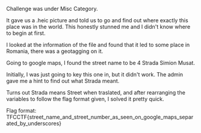 Challenge was under Misc Category.

It gave us a .heic picture and told us to go and find out where exactly this place was in the world. This honestly stunned me and I didn't know where to begin at first.

I looked at the information of the file and found that it led to some place in Romania, there was a geotagging on it.

Going to google maps, I found the street name to be 4 Strada Simion Musat. 

Initially, I was just going to key this one in, but it didn't work. The admin gave me a hint to find out what Strada meant.

Turns out Strada means Street when traslated, and after rearranging the variables to follow the flag format given, I solved it pretty quick.

Flag format: TFCCTF{street_name_and_street_number_as_seen_on_google_maps_separated_by_underscores}
